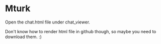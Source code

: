# Mturk

Open the chat.html file under chat_viewer.

Don't know how to render html file in github though, so maybe you need to download them. :)
